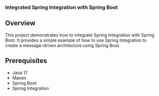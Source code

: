 ### Integrated Spring Integration with Spring Boot

## Overview
This project demonstrates how to integrate Spring Integration with Spring Boot.
It provides a simple example of how to use Spring Integration to create a message-driven architecture using Spring Boot.

## Prerequisites
- Java 17
- Maven
- Spring Boot
- Spring Integration

